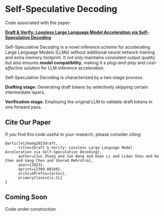 # Self-Speculative Decoding

Code associated with the paper:

**[Draft &amp; Verify: Lossless Large Language Model Acceleration via Self-Speculative Decoding](https://arxiv.org/abs/2309.08168)**

Self-Speculative Decoding is a novel inference scheme for accelerating Large Language Models (LLMs) without additional neural network training and extra memory footprint. It not only maintains consistent output quality but also ensures **model compatibility**, making it a *plug-and-play* and *cost-effective* solution for LLM inference acceleration.

Self-Speculative Decoding is characterized by a two-stage process:

**Drafting stage:** Generating draft tokens by selectively skipping certain intermediate layers.

**Verification stage:** Employing the original LLM to validate draft tokens in one forward pass.

## Cite Our Paper

If you find this code useful in your research, please consider citing:

```
@article{zhang2023draft,
      title={Draft & Verify: Lossless Large Language Model Acceleration via Self-Speculative Decoding}, 
      author={Jun Zhang and Jue Wang and Huan Li and Lidan Shou and Ke Chen and Gang Chen and Sharad Mehrotra},
      year={2023},
      eprint={2309.08168},
      archivePrefix={arXiv},
      primaryClass={cs.CL}
}
```

## Coming Soon

Code under construction.
